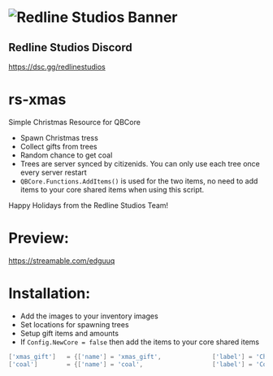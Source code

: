# ![Redline Studios Banner](https://i.imgur.com/VFEXnGd.png)

## Redline Studios Discord

<https://dsc.gg/redlinestudios>

# rs-xmas
Simple Christmas Resource for QBCore
- Spawn Christmas tress
- Collect gifts from trees
- Random chance to get coal
- Trees are server synced by citizenids. You can only use each tree once every server restart
- `QBCore.Functions.AddItems()` is used for the two items, no need to add items to your core shared items when using this script.

Happy Holidays from the Redline Studios Team!

# Preview:
https://streamable.com/edguuq

# Installation:
- Add the images to your inventory images
- Set locations for spawning trees
- Setup gift items and amounts
- If `Config.NewCore = false` then add the items to your core shared items
```lua
['xmas_gift']   = {['name'] = 'xmas_gift',              ['label'] = 'Christmas Gift',               ['weight'] = 100,         ['type'] = 'item',      ['image'] = 'gift.png',    ['unique'] = false,      ['useable'] = true,     ['shouldClose'] = true,    ['combinable'] = nil,   ['description'] = 'A nice Christmas Gift'},
['coal']        = {['name'] = 'coal',                   ['label'] = 'Coal',                			['weight'] = 100,         ['type'] = 'item',      ['image'] = 'coal.png',    ['unique'] = false,      ['useable'] = true,     ['shouldClose'] = true,    ['combinable'] = nil,   ['description'] = 'Coal for all the naughty people!'},```
